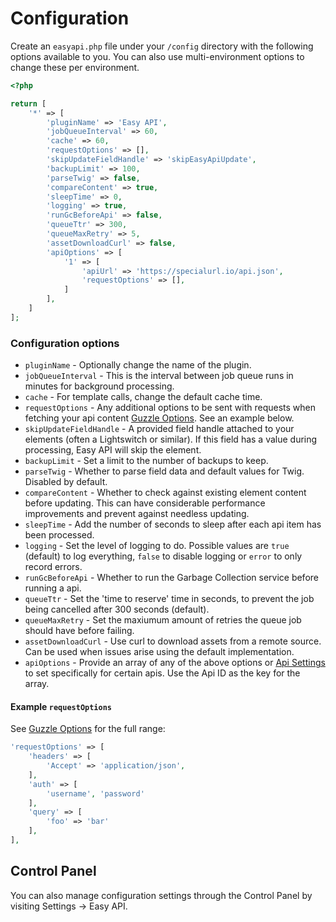 # Configuration

Create an `easyapi.php` file under your `/config` directory with the following options available to you. You can also use multi-environment options to change these per environment.

```php
<?php

return [
    '*' => [
        'pluginName' => 'Easy API',
        'jobQueueInterval' => 60,
        'cache' => 60,
        'requestOptions' => [],
        'skipUpdateFieldHandle' => 'skipEasyApiUpdate',
        'backupLimit' => 100,
        'parseTwig' => false,
        'compareContent' => true,
        'sleepTime' => 0,
        'logging' => true,
        'runGcBeforeApi' => false,
        'queueTtr' => 300,
        'queueMaxRetry' => 5,
        'assetDownloadCurl' => false,
        'apiOptions' => [
            '1' => [
                'apiUrl' => 'https://specialurl.io/api.json',
                'requestOptions' => [],
            ]
        ],
    ]
];
```

### Configuration options

- `pluginName` - Optionally change the name of the plugin.
- `jobQueueInterval` - This is the interval between job queue runs in minutes for background processing.
- `cache` - For template calls, change the default cache time.
- `requestOptions` - Any additional options to be sent with requests when fetching your api content [Guzzle Options](http://docs.guzzlephp.org/en/stable/request-options.html). See an example below.
- `skipUpdateFieldHandle` - A provided field handle attached to your elements (often a Lightswitch or similar). If this field has a value during processing, Easy API will skip the element.
- `backupLimit` - Set a limit to the number of backups to keep.
- `parseTwig` - Whether to parse field data and default values for Twig. Disabled by default.
- `compareContent` - Whether to check against existing element content before updating. This can have considerable performance improvements and prevent against needless updating.
- `sleepTime` - Add the number of seconds to sleep after each api item has been processed.
- `logging` - Set the level of logging to do. Possible values are `true` (default) to log everything, `false` to disable logging or `error` to only record errors.
- `runGcBeforeApi` - Whether to run the Garbage Collection service before running a api.
- `queueTtr` - Set the 'time to reserve' time in seconds, to prevent the job being cancelled after 300 seconds (default).
- `queueMaxRetry` - Set the maxiumum amount of retries the queue job should have before failing.
- `assetDownloadCurl` - Use curl to download assets from a remote source. Can be used when issues arise using the default implementation.
- `apiOptions` - Provide an array of any of the above options or [Api Settings](../feature-tour/api-overview.md) to set specifically for certain apis. Use the Api ID as the key for the array.

#### Example `requestOptions`
See [Guzzle Options](http://docs.guzzlephp.org/en/stable/request-options.html) for the full range:

```php
'requestOptions' => [
    'headers' => [
        'Accept' => 'application/json',
    ],
    'auth' => [
        'username', 'password'
    ],
    'query' => [
        'foo' => 'bar'
    ],
],

```

## Control Panel

You can also manage configuration settings through the Control Panel by visiting Settings → Easy API.
